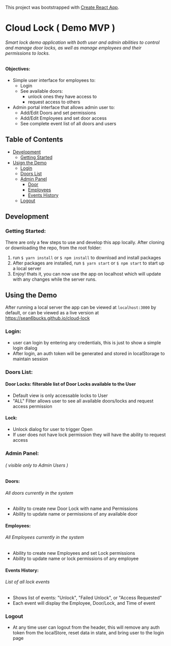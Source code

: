 This project was bootstrapped with [Create React App](https://github.com/facebookincubator/create-react-app).


# Cloud Lock ( Demo MVP )
###### Smart lock demo application with both user and admin abilities to control and manage door locks, as well as manage employees and their permissions to locks.

#### Objectives:
- Simple user interface for employees to:
  - Login
  - See available doors:
    - unlock ones they have access to
    - request access to others
- Admin portal interface that allows admin user to:
  - Add/Edit Doors and set permissions
  - Add/Edit Employees and set door access
  - See complete event list of all doors and users

## Table of Contents
- [Development](#developers)
  - [Getting Started](#getting-started)
- [Usign the Demo](#using-the-demo)
  - [Login](#login)
  - [Doors List](#doors-list)
  - [Admin Panel](#admin-panel)
    - [Door](#doors)
    - [Employees](#employees)
    - [Events History](#events-history)
  - [Logout](#logout)


## Development
### Getting Started:
There are only a few steps to use and develop this app locally. After cloning or downloading the repo, from the root folder:

1. run `$ yarn install` or `$ npm install` to download and install packages
2. After packages are installed, run `$ yarn start` or `$ npm start` to start up a local server
3. Enjoy! thats it, you can now use the app on localhost which will update with any changes while the server runs.

## Using the Demo
After running a local server the app can be viewed at `localhost:3000` by default, or can be viewed as a live version at https://sean6bucks.github.io/cloud-lock

### Login:
- user can login by entering any credentials, this is just to show a simple login dialog
- After login, an auth token will be generated and stored in localStorage to maintain session

### Doors List:
#### Door Locks: filterable list of Door Locks available to the User
  - Default view is only accessable locks to User
  - "ALL" Filter allows user to see all available doors/locks and request access permission

#### Lock:
  - Unlock dialog for user to trigger Open
  - If user does not have lock permission they will have the ability to request access


### Admin Panel:
###### ( visible only to Admin Users )
#### Doors: 
###### All doors currently in the system
  - Ability to create new Door Lock with name and Permissions
  - Ability to update name or permissions of any available door

#### Employees:
###### All Employees currently in the system
  - Ability to create new Employees and set Lock permissions
  - Ability to update name or lock permissions of any employee


#### Events History: 
###### List of all lock events
  - Shows list of events: "Unlock", "Failed Unlock", or "Access Requested"
  - Each event will display the Employee, Door/Lock, and Time of event
  
### Logout
  - At any time user can logout from the header, this will remove any auth token from the localStore, reset data in state, and bring user to the login page
